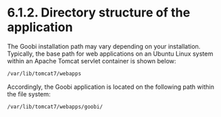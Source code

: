 # 6.1.2. Directory structure of the application

The Goobi installation path may vary depending on your installation. Typically, the base path for web applications on an Ubuntu Linux system within an Apache Tomcat servlet container is shown below:

```bash
/var/lib/tomcat7/webapps
```

Accordingly, the Goobi application is located on the following path within the file system:

```bash
/var/lib/tomcat7/webapps/goobi/
```

